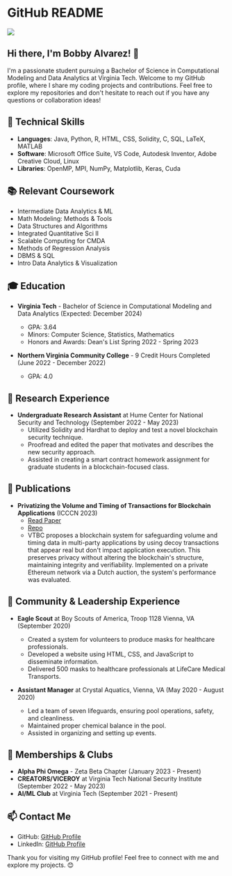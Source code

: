# GitHub README

<img src="./20230522_134840.jpg" />

## Hi there, I'm Bobby Alvarez! 👋
I'm a passionate student pursuing a Bachelor of Science in Computational Modeling and Data Analytics at Virginia Tech. Welcome to my GitHub profile, where I share my coding projects and contributions. Feel free to explore my repositories and don't hesitate to reach out if you have any questions or collaboration ideas! 

## 🔧 Technical Skills
- **Languages**: Java, Python, R, HTML, CSS, Solidity, C, SQL, LaTeX, MATLAB
- **Software**: Microsoft Office Suite, VS Code, Autodesk Inventor, Adobe Creative Cloud, Linux
- **Libraries**: OpenMP, MPI, NumPy, Matplotlib, Keras, Cuda

## 📚 Relevant Coursework
- Intermediate Data Analytics & ML
- Math Modeling: Methods & Tools
- Data Structures and Algorithms
- Integrated Quantitative Sci II
- Scalable Computing for CMDA
- Methods of Regression Analysis
- DBMS & SQL
- Intro Data Analytics & Visualization

## 🎓 Education
- **Virginia Tech** - Bachelor of Science in Computational Modeling and Data Analytics (Expected: December 2024)
  - GPA: 3.64
  - Minors: Computer Science, Statistics, Mathematics
  - Honors and Awards: Dean's List Spring 2022 - Spring 2023

- **Northern Virginia Community College** - 9 Credit Hours Completed (June 2022 - December 2022)
  - GPA: 4.0

## 💼 Research Experience
- **Undergraduate Research Assistant** at Hume Center for National Security and Technology (September 2022 - May 2023)
  - Utilized Solidity and Hardhat to deploy and test a novel blockchain security technique.
  - Proofread and edited the paper that motivates and describes the new security approach.
  - Assisted in creating a smart contract homework assignment for graduate students in a blockchain-focused class.

## 📝 Publications
- **Privatizing the Volume and Timing of Transactions for Blockchain Applications** (ICCCN 2023)
  - [Read Paper](https://ieeexplore.ieee.org/document/10230098)
  - [Repo](https://github.com/trevormil/privatizing-blockchain-timestamps)
  - VTBC proposes a blockchain system for safeguarding volume and timing data in multi-party applications by using decoy transactions that appear real but don't impact application execution. This preserves privacy without altering the blockchain's structure, maintaining integrity and verifiability. Implemented on a private Ethereum network via a Dutch auction, the system's performance was evaluated.

## 🌟 Community & Leadership Experience
- **Eagle Scout** at Boy Scouts of America, Troop 1128 Vienna, VA (September 2020)
  - Created a system for volunteers to produce masks for healthcare professionals.
  - Developed a website using HTML, CSS, and JavaScript to disseminate information.
  - Delivered 500 masks to healthcare professionals at LifeCare Medical Transports.

- **Assistant Manager** at Crystal Aquatics, Vienna, VA (May 2020 - August 2020)
  - Led a team of seven lifeguards, ensuring pool operations, safety, and cleanliness.
  - Maintained proper chemical balance in the pool.
  - Assisted in organizing and setting up events.

## 🚀 Memberships & Clubs
- **Alpha Phi Omega** - Zeta Beta Chapter (January 2023 - Present)
- **CREATORS/VICEROY** at Virginia Tech National Security Institute (September 2022 - May 2023)
- **AI/ML Club** at Virginia Tech (September 2021 - Present)

## 📫 Contact Me
- GitHub: [GitHub Profile](https://github.com/OhArray)
- LinkedIn: [GitHub Profile](https://www.linkedin.com/in/bobby-alvarez-ba4a6a231/)

Thank you for visiting my GitHub profile! Feel free to connect with me and explore my projects. 😊
